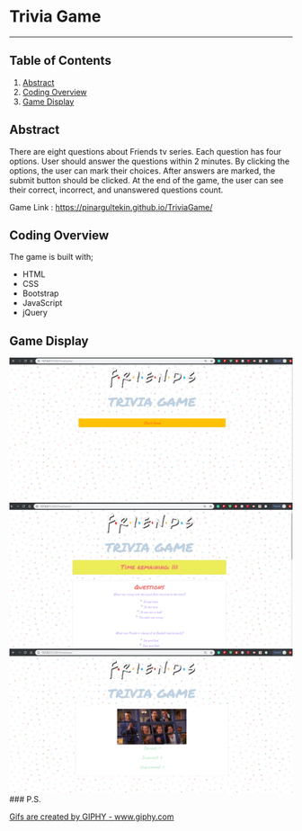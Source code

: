 # Trivia Game
---------------
## Table of Contents
1. [Abstract](#abstract)
2. [Coding Overview](#overview)
3. [Game Display](#display)

<a name="abstract"></a>
## Abstract
There are eight questions about Friends tv series. Each question has four options. User should answer the questions within 2 minutes. By clicking the options, the user can mark their choices. After answers are marked, the submit button should be clicked. At the end of the game, the user can see their correct, incorrect, and unanswered questions count.

Game Link : https://pinargultekin.github.io/TriviaGame/
<a name="overview"></a>
## Coding Overview

The game is built with;
* HTML
* CSS
* Bootstrap
* JavaScript
* jQuery

<a name="display"></a>
## Game Display
<img src="assets/images/overview1.PNG" alt="game-display">
<br>
<img src="assets/images/overview2.PNG" alt="game-display">
<br>
<img src="assets/images/overview3.PNG" alt="game-display">
### P.S.

<a href="https://giphy.com/gifs/friends-tv-lfmYxOkGpNtEk"> Gifs are created by GIPHY - www.giphy.com</a>
